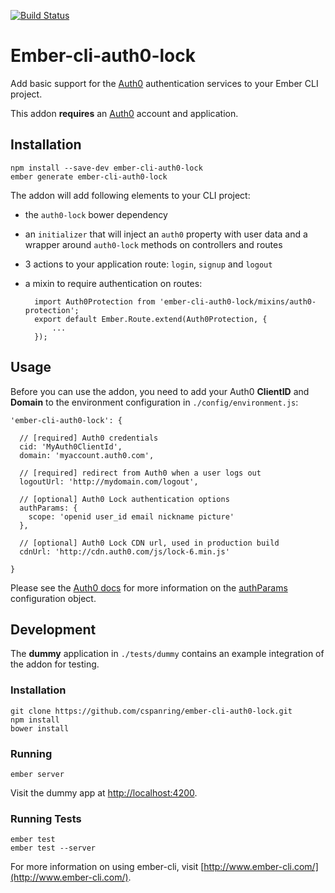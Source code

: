 [![Build Status](https://codeship.com/projects/5117ca70-6461-0132-e7fa-5e824c005685/status)](https://codeship.com/projects/52576)

# Ember-cli-auth0-lock

Add basic support for the [Auth0] authentication services to your Ember CLI project.

This addon **requires** an [Auth0] account and application.


## Installation

    npm install --save-dev ember-cli-auth0-lock
    ember generate ember-cli-auth0-lock

The addon will add following elements to your CLI project:

* the `auth0-lock` bower dependency
* an `initializer` that will inject an `auth0` property with user data and a wrapper around `auth0-lock` methods on controllers and routes
* 3 actions to your application route: `login`, `signup` and `logout`
* a mixin to require authentication on routes:
 
        import Auth0Protection from 'ember-cli-auth0-lock/mixins/auth0-protection';
        export default Ember.Route.extend(Auth0Protection, {
            ...
        });


## Usage

Before you can use the addon, you need to add your Auth0 **ClientID** and **Domain** to the environment configuration in `./config/environment.js`:

    'ember-cli-auth0-lock': {

      // [required] Auth0 credentials
      cid: 'MyAuth0ClientId',
      domain: 'myaccount.auth0.com',

      // [required] redirect from Auth0 when a user logs out
      logoutUrl: 'http://mydomain.com/logout',

      // [optional] Auth0 Lock authentication options
      authParams: {
        scope: 'openid user_id email nickname picture'
      },

      // [optional] Auth0 Lock CDN url, used in production build
      cdnUrl: 'http://cdn.auth0.com/js/lock-6.min.js'

    }

Please see the [Auth0 docs] for more information on the [authParams] configuration object.


## Development

The **dummy** application in `./tests/dummy` contains an example integration of the addon for testing.

### Installation

    git clone https://github.com/cspanring/ember-cli-auth0-lock.git
    npm install
    bower install

### Running

    ember server

Visit the dummy app at [http://localhost:4200](http://localhost:4200).

### Running Tests

    ember test
    ember test --server


For more information on using ember-cli, visit [http://www.ember-cli.com/](http://www.ember-cli.com/).

[Auth0]: https://auth0.com
[Auth0 docs]: https://docs.auth0.com
[authParams]: https://github.com/auth0/lock/wiki/Auth0Lock-customization#authparams-object
